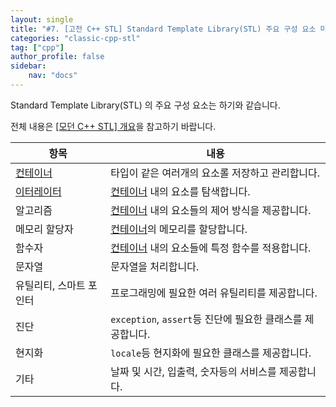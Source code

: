 ```yaml
---
layout: single
title: "#7. [고전 C++ STL] Standard Template Library(STL) 주요 구성 요소 미리보기"
categories: "classic-cpp-stl"
tag: ["cpp"]
author_profile: false
sidebar: 
    nav: "docs"
---
```


Standard Template Library(STL) 의 주요 구성 요소는 하기와 같습니다.

전체 내용은 [[모던 C++ STL] 개요](https://tango1202.github.io/mordern-cpp-stl/mordern-cpp-stl-preview/)을 참고하기 바랍니다.

|항목|내용|
|--|--|
|[컨테이너](https://tango1202.github.io/classic-cpp-stl/classic-cpp-stl-container/)|타입이 같은 여러개의 요소롤 저장하고 관리합니다.|
|[이터레이터](https://tango1202.github.io/classic-cpp-stl/classic-cpp-stl-iterator/)|[컨테이너](https://tango1202.github.io/classic-cpp-stl/classic-cpp-stl-container/) 내의 요소를 탐색합니다.|
|알고리즘|[컨테이너](https://tango1202.github.io/classic-cpp-stl/classic-cpp-stl-container/) 내의 요소들의 제어 방식을 제공합니다.|
|메모리 할당자|[컨테이너](https://tango1202.github.io/classic-cpp-stl/classic-cpp-stl-container/)의 메모리를 할당합니다.|
|함수자|[컨테이너](https://tango1202.github.io/classic-cpp-stl/classic-cpp-stl-container/) 내의 요소들에 특정 함수를 적용합니다.|
|문자열|문자열을 처리합니다.|
|유틸리티, 스마트 포인터|프로그래밍에 필요한 여러 유틸리티를 제공합니다.|
|진단|`exception`, `assert`등 진단에 필요한 클래스를 제공합니다.|
|현지화|`locale`등 현지화에 필요한 클래스를 제공합니다.|
|기타|날짜 및 시간, 입출력, 숫자등의 서비스를 제공합니다.|